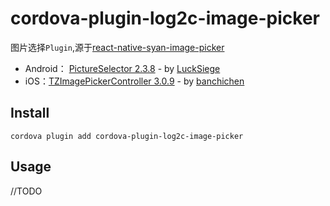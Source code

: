 # cordova-plugin-log2c-image-picker

图片选择`Plugin`,源于[react-native-syan-image-picker](https://github.com/syanbo/react-native-syan-image-picker)
* Android： [PictureSelector 2.3.8](https://github.com/LuckSiege/PictureSelector) - by [LuckSiege](https://github.com/LuckSiege)
* iOS：[TZImagePickerController 3.0.9](https://github.com/banchichen/TZImagePickerController) - by [banchichen](https://github.com/banchichen)

## Install
```
cordova plugin add cordova-plugin-log2c-image-picker
```

## Usage

//TODO
